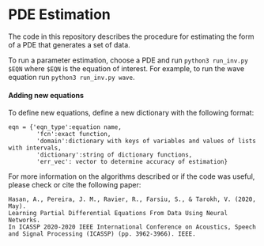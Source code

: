 # PDE Estimation

The code in this repository describes the procedure for estimating the form of a PDE that generates a set of data. 

To run a parameter estimation, choose a PDE and run `python3 run_inv.py $EQN` where `$EQN` is the equation of interest. For example, to run the wave equation run `python3 run_inv.py wave`.

#### Adding new equations

To define new equations, define a new dictionary with the following format:  

```
eqn = {'eqn_type':equation name,
        'fcn':exact function,
        'domain':dictionary with keys of variables and values of lists with intervals,
        'dictionary':string of dictionary functions,
        'err_vec': vector to determine accuracy of estimation}
```

For more information on the algorithms described or if the code was useful, please check or cite the following paper:

```
Hasan, A., Pereira, J. M., Ravier, R., Farsiu, S., & Tarokh, V. (2020, May). 
Learning Partial Differential Equations From Data Using Neural Networks. 
In ICASSP 2020-2020 IEEE International Conference on Acoustics, Speech and Signal Processing (ICASSP) (pp. 3962-3966). IEEE.
```

